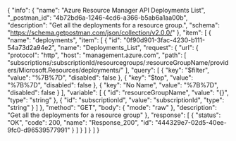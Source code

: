{
  "info": {
    "name": "Azure Resource Manager API Deployments List",
    "_postman_id": "4b72bd6a-1246-4cd6-a366-b5ab6a1aa00b",
    "description": "Get all the deployments for a resource group.",
    "schema": "https://schema.getpostman.com/json/collection/v2.0.0/"
  },
  "item": [
    {
      "name": "deployments",
      "item": [
        {
          "id": "0f90d901-3fac-4230-b111-54a73d2a94e2",
          "name": "Deployments_List",
          "request": {
            "url": {
              "protocol": "http",
              "host": "management.azure.com",
              "path": [
                "subscriptions/:subscriptionId/resourcegroups/:resourceGroupName/providers/Microsoft.Resources/deployments/"
              ],
              "query": [
                {
                  "key": "$filter",
                  "value": "%7B%7D",
                  "disabled": false
                },
                {
                  "key": "$top",
                  "value": "%7B%7D",
                  "disabled": false
                },
                {
                  "key": "No Name",
                  "value": "%7B%7D",
                  "disabled": false
                }
              ],
              "variable": [
                {
                  "id": "resourceGroupName",
                  "value": "{}",
                  "type": "string"
                },
                {
                  "id": "subscriptionId",
                  "value": "subscriptionId",
                  "type": "string"
                }
              ]
            },
            "method": "GET",
            "body": {
              "mode": "raw"
            },
            "description": "Get all the deployments for a resource group"
          },
          "response": [
            {
              "status": "OK",
              "code": 200,
              "name": "Response_200",
              "id": "444329e7-02d5-40ee-9fc0-d96539577991"
            }
          ]
        }
      ]
    }
  ]
}